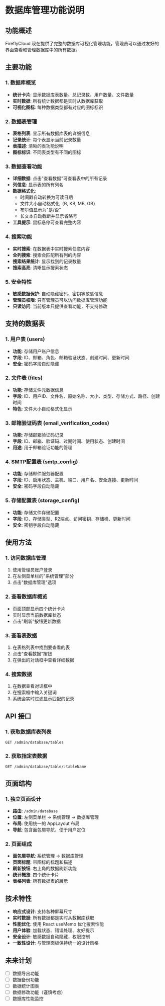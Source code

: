 # 数据库管理功能说明

## 功能概述

FireflyCloud 现在提供了完整的数据库可视化管理功能，管理员可以通过友好的界面查看和管理数据库中的所有数据。

## 主要功能

### 1. 数据库概览
- **统计卡片**: 显示数据库表数量、总记录数、用户数量、文件数量
- **实时数据**: 所有统计数据都是实时从数据库获取
- **可视化图标**: 每种数据类型都有对应的图标标识

### 2. 数据表管理
- **表格列表**: 显示所有数据库表的详细信息
- **记录统计**: 每个表显示当前记录数量
- **表描述**: 清晰的表功能说明
- **图标标识**: 不同表类型有不同的图标

### 3. 数据查看功能
- **详细数据**: 点击"查看数据"可查看表中的所有记录
- **列信息**: 显示表的所有列名
- **数据格式化**: 
  - 时间戳自动转换为可读日期
  - 文件大小自动格式化（B, KB, MB, GB）
  - 布尔值显示为"是/否"
  - 长文本自动截断并显示省略号
- **工具提示**: 鼠标悬停可查看完整内容

### 4. 搜索功能
- **实时搜索**: 在数据表中实时搜索任意内容
- **全列搜索**: 搜索会匹配所有列的内容
- **搜索结果统计**: 显示找到的记录数量
- **搜索高亮**: 清晰显示搜索状态

### 5. 安全特性
- **敏感数据保护**: 自动隐藏密码、密钥等敏感信息
- **管理员权限**: 只有管理员可以访问数据库管理功能
- **只读访问**: 当前版本只提供查看功能，不支持修改

## 支持的数据表

### 1. 用户表 (users)
- **功能**: 存储用户账户信息
- **字段**: ID、邮箱、角色、邮箱验证状态、创建时间、更新时间
- **安全**: 密码字段自动隐藏

### 2. 文件表 (files)
- **功能**: 存储文件元数据信息
- **字段**: ID、用户ID、文件名、原始名称、大小、类型、存储方式、路径、创建时间
- **特色**: 文件大小自动格式化显示

### 3. 邮箱验证码表 (email_verification_codes)
- **功能**: 存储邮箱验证码记录
- **字段**: ID、邮箱、验证码、过期时间、使用状态、创建时间
- **用途**: 用于邮箱验证功能的管理

### 4. SMTP配置表 (smtp_config)
- **功能**: 存储邮件服务器配置
- **字段**: ID、启用状态、主机、端口、用户名、安全连接、更新时间
- **安全**: 密码字段自动隐藏

### 5. 存储配置表 (storage_config)
- **功能**: 存储文件存储配置
- **字段**: ID、存储类型、R2端点、访问密钥、存储桶、更新时间
- **安全**: 密钥字段自动隐藏

## 使用方法

### 1. 访问数据库管理
1. 使用管理员账户登录
2. 在左侧菜单栏的"系统管理"部分
3. 点击"数据库管理"选项

### 2. 查看数据库概览
- 页面顶部显示四个统计卡片
- 实时显示当前数据库状态
- 点击"刷新"按钮更新数据

### 3. 查看表数据
1. 在表格列表中找到要查看的表
2. 点击"查看数据"按钮
3. 在弹出的对话框中查看详细数据

### 4. 搜索数据
1. 在数据查看对话框中
2. 在搜索框中输入关键词
3. 系统会实时过滤显示匹配的记录

## API 接口

### 1. 获取数据库表列表
```
GET /admin/database/tables
```

### 2. 获取指定表数据
```
GET /admin/database/table/:tableName
```

## 页面结构

### 1. 独立页面设计
- **路由**: `/admin/database`
- **位置**: 左侧菜单栏 → 系统管理 → 数据库管理
- **布局**: 使用统一的 AppLayout 布局
- **导航**: 包含面包屑导航，便于用户定位

### 2. 页面组成
- **面包屑导航**: 系统管理 → 数据库管理
- **页面标题**: 带图标的标题和描述
- **刷新按钮**: 右上角的数据刷新功能
- **统计概览**: 四个统计卡片
- **表格列表**: 所有数据表的展示

## 技术特性

- **响应式设计**: 支持各种屏幕尺寸
- **实时数据**: 所有数据都是实时从数据库获取
- **性能优化**: 使用 React useMemo 优化搜索性能
- **用户体验**: 加载状态、错误处理、友好提示
- **安全设计**: 敏感数据自动隐藏，权限控制
- **一致性设计**: 与管理面板保持统一的设计风格

## 未来计划

- [ ] 数据导出功能
- [ ] 数据备份功能
- [ ] 数据统计图表
- [ ] 数据修改功能（谨慎考虑）
- [ ] 数据库性能监控
